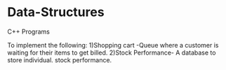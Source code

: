 # Data-Structures
C++ Programs

To implement the following:
1)Shopping cart -Queue where a customer is waiting for their items to get billed. 
2)Stock Performance- A database to store individual. stock performance.
